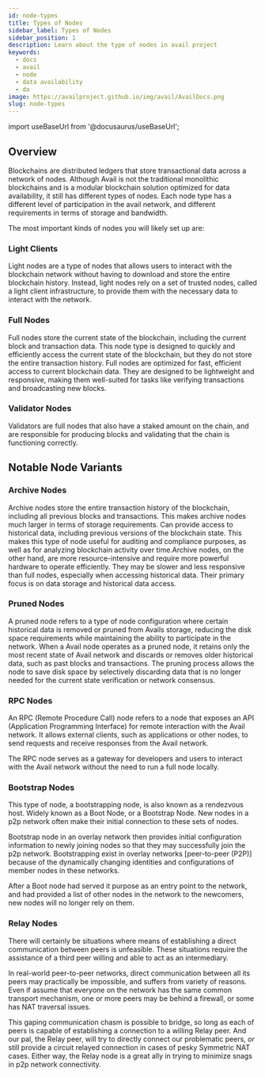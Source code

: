 ```yaml
---
id: node-types
title: Types of Nodes
sidebar_label: Types of Nodes
sidebar_position: 1
description: Learn about the type of nodes in avail project
keywords:
  - docs
  - avail
  - node
  - data availability
  - da
image: https://availproject.github.io/img/avail/AvailDocs.png
slug: node-types
---
```

import useBaseUrl from '@docusaurus/useBaseUrl';

## Overview

Blockchains are distributed ledgers that store transactional data
across a network of nodes. Although Avail is not the traditional
monolithic blockchains and is a modular blockchain solution optimized
for data availability, it still has different types of nodes. Each
node type has a different level of participation in the avail network,
and different requirements in terms of storage and bandwidth.

The most important kinds of nodes you will likely set up are:

### Light Clients

Light nodes are a type of nodes that allows users to interact with the
blockchain network without having to download and store the entire
blockchain history. Instead, light nodes rely on a set of trusted
nodes, called a light client infrastructure, to provide them with the
necessary data to interact with the network.

### Full Nodes

Full nodes store the current state of the blockchain, including the
current block and transaction data. This node type is designed to
quickly and efficiently access the current state of the blockchain,
but they do not store the entire transaction history. Full nodes are
optimized for fast, efficient access to current blockchain data. They
are designed to be lightweight and responsive, making them well-suited
for tasks like verifying transactions and broadcasting new blocks.

### Validator Nodes

Validators are full nodes that also have a staked amount on the chain,
and are responsible for producing blocks and validating that the chain
is functioning correctly.

## Notable Node Variants

### Archive Nodes

Archive nodes store the entire transaction history of the blockchain,
including all previous blocks and transactions. This makes archive
nodes much larger in terms of storage requirements. Can provide access
to historical data, including previous versions of the blockchain
state. This makes this type of node useful for auditing and compliance
purposes, as well as for analyzing blockchain activity over
time.Archive nodes, on the other hand, are more resource-intensive and
require more powerful hardware to operate efficiently. They may be
slower and less responsive than full nodes, especially when accessing
historical data. Their primary focus is on data storage and historical
data access.

### Pruned Nodes

A pruned node refers to a type of node configuration where certain
historical data is removed or pruned from Avails storage, reducing the
disk space requirements while maintaining the ability to participate
in the network.  When a Avail node operates as a pruned node, it
retains only the most recent state of Avail network and discards or
removes older historical data, such as past blocks and
transactions. The pruning process allows the node to save disk space
by selectively discarding data that is no longer needed for the
current state verification or network consensus.

### RPC Nodes

An RPC (Remote Procedure Call) node refers to a node that exposes an
API (Application Programming Interface) for remote interaction with
the Avail network. It allows external clients, such as applications or
other nodes, to send requests and receive responses from the Avail
network.

The RPC node serves as a gateway for developers and users to interact
with the Avail network without the need to run a full node locally.

### Bootstrap Nodes

This type of node, a bootstrapping node, is also known as a rendezvous 
host. Widely known as a Boot Node, or a Bootstrap Node. New nodes in a 
p2p network often make their initial connection to these sets of nodes. 

Bootstrap node in an overlay network then provides initial configuration 
information to newly joining nodes so that they may successfully join the 
p2p network. Bootstrapping exist in overlay networks [peer-to-peer (P2P)] 
because of the dynamically changing identities and configurations of member 
nodes in  these networks.

After a Boot node had served it purpose as an entry point to the network,
and had provided a list of other nodes in the network to the newcomers,
new nodes will no longer rely on them.

### Relay Nodes

There will certainly be situations where means of establishing a direct 
communication between peers is unfeasible. These situations require the 
assistance of a third peer willing and able to act as an intermediary.

In real-world peer-to-peer networks, direct communication between all its
peers may practically be impossible, and suffers from variety of reasons.
Even if assume that everyone on the network has the same common transport
mechanism, one or more peers may be behind a firewall, or some has NAT
traversal issues.

This gaping communication chasm is possible to bridge, so long as each
of peers is capable of establishing a connection to a willing Relay peer.
And our pal, the Relay peer, will try to directly connect our problematic
peers, or still provide a circuit relayed connection in cases of pesky
Symmetric NAT cases. Either way, the Relay node is a great ally in trying
to minimize snags in p2p network connectivity.
